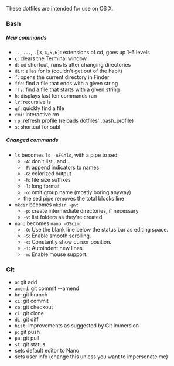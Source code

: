 These dotfiles are intended for use on OS X.

### Bash
##### New commands
- `..`, `...`, `.[3,4,5,6]`: extensions of cd, goes up 1-6 levels
- `c`: clears the Terminal window
- `d`: cd shortcut, runs ls after changing directories
- `dir`: alias for ls (couldn't get out of the habit)
- `f`: opens the current directory in Finder
- `ffe`: find a file that ends with a given string
- `ffs`: find a file that starts with a given string
- `h`: displays last ten commands ran
- `lr`: recursive ls
- `qf`: quickly find a file
- `rmi`: interactive rm
- `rp`: refresh profile (reloads dotfiles' .bash_profile)
- `s`: shortcut for subl

##### Changed commands
- `ls` becomes `ls -AFGhlo`, with a pipe to sed:
  - `-A`: don't list . and ..
  - `-F`: append indicators to names
  - `-G`: colorized output
  - `-h`: file size suffixes
  - `-l`: long format
  - `-o`: omit group name (mostly boring anyway)
  - the sed pipe removes the total blocks line
- `mkdir` becomes `mkdir -pv`: 
  - `-p`: create intermediate directories, if necessary
  - `-v`: list folders as they're created
- `nano` becomes `nano -OScim`:
  - `-O`: Use the blank line below the status bar as editing space.
  - `-S`: Enable smooth scrolling.
  - `-c`: Constantly show cursor position.
  - `-i`: Autoindent new lines.
  - `-m`: Enable mouse support.

### Git
- `a`: git add
- `amend`: git commit --amend
- `br`: git branch
- `ci`: git commit
- `co`: git checkout
- `cl`: git clone
- `di`: git diff
- `hist`: improvements as suggested by Git Immersion
- `p`: git push
- `pu`: git pull
- `st`: git status
- sets default editor to Nano
- sets user info (change this unless you want to impersonate me)